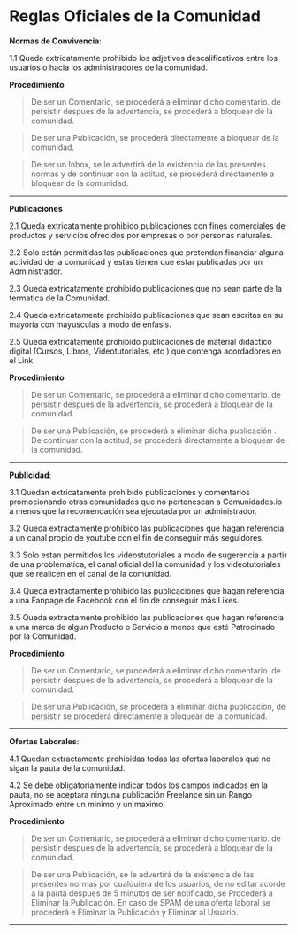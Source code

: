 # Reglas Oficiales de la Comunidad

**Normas de Convivencia**:

1.1 Queda extricatamente prohibido los adjetivos descalificativos entre los usuarios o hacia los administradores de la comunidad.

**Procedimiento** 

>De ser un Comentario, se procederá a eliminar dicho comentario. de persistir despues de la advertencia, se procederá a bloquear de la comunidad.

>De ser una Publicación, se procederá directamente a bloquear de la comunidad.

>De ser un Inbox, se le advertirá de la existencia de las presentes normas y de continuar con la actitud, se procederá directamente a bloquear de la comunidad.

----------

**Publicaciones**

2.1 Queda extricatamente prohibido publicaciones con fines comerciales de productos y servicios ofrecidos por empresas o por personas naturales. 

2.2 Solo están permitidas las publicaciones que pretendan financiar alguna actividad de la comunidad y estas tienen que estar publicadas por un Administrador.

2.3 Queda extricatamente prohibido publicaciones que no sean parte de la termatica de la Comunidad.

2.4 Queda extricatamente prohibido publicaciones que sean escritas en su mayoria con mayusculas a modo de enfasis.

2.5 Queda extricatamente prohibido publicaciones de material didactico digital (Cursos, Libros, Videotutoriales, etc ) que contenga acordadores en el Link

**Procedimiento** 

>De ser un Comentario, se procederá a eliminar dicho comentario. de persistir despues de la advertencia, se procederá a bloquear de la comunidad.

>De ser una Publicación, se procederá a eliminar dicha publicación . De continuar con la actitud, se procederá directamente a bloquear de la comunidad.

----------

**Publicidad**:

3.1 Quedan extricatamente prohibido publicaciones y comentarios promocionando otras comunidades que no pertenescan a Comunidades.io a menos que la recomendación sea ejecutada por un administrador.

3.2 Queda extractamente prohibido las publicaciones que hagan referencia a un canal propio de youtube con el fin de conseguir más seguidores.

3.3 Solo estan permitidos los videostutoriales a modo de sugerencia a partir de una problematica, el canal oficial del la comunidad y los videotutoriales que se realicen en el canal de la comunidad.

3.4 Queda extractamente prohibido las publicaciones que hagan referencia a una Fanpage de Facebook con el fin de conseguir más Likes.

3.5 Queda extractamente prohibido las publicaciones que hagan referencia a una marca de algun Producto o Servicio a menos que esté Patrocinado por la Comunidad.

**Procedimiento**  

>De ser un Comentario, se procederá a eliminar dicho comentario. de persistir despues de la advertencia, se procederá a bloquear de la comunidad.

>De ser una Publicación, se procederá a eliminar dicha publicacion, de persistir se procederá directamente a bloquear de la comunidad.

----------

**Ofertas Laborales**:

4.1 Quedan extractamente prohibidas todas las ofertas laborales que no sigan la pauta de la comunidad. 

4.2 Se debe obligatoriamente indicar todos los campos indicados en la pauta, no se aceptara ninguna publicación Freelance sin un Rango Aproximado entre un minimo y un maximo.

**Procedimiento** 

>De ser un Comentario, se procederá a eliminar dicho comentario. de persistir despues de la advertencia, se procederá a bloquear de la comunidad.

>De ser una Publicación, se le advertirá de la existencia de las presentes normas por cualquiera de los usuarios, de no editar acorde a la pauta despues de 5 minutos de ser notificado, se Procederá a Eliminar la Publicación. En caso de SPAM de una oferta laboral se procederá e Eliminar la Publicación y Eliminar al Usuario. 

----------
